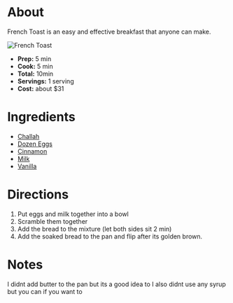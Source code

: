 # About

French Toast is an easy and effective breakfast that anyone can make.

![French Toast](https://iheartrecipes.com/wp-content/uploads/2015/03/IMG_9151-1.jpg)
- **Prep:** 5 min
- **Cook:** 5 min
- **Total:** 10min
- **Servings:** 1 serving
- **Cost:** about $31

# Ingredients

- [Challah](https://www.challahconnection.com/chocolate-chip-challah/)
- [Dozen Eggs](https://www.freshdirect.com/pdp.jsp?productId=dai_natyolk_natbrlg&catId=dai_eggs_cage)
- [Cinnamon](https://www.boxed.com/product/2063/mccormick-ground-cinnamon-18-oz.?pf=3&gid=2063&utm_source=google&utm_medium=cpc&utm_campaign=shopping-non_brand-low&utm_purpose=all&utm_experiment=none&utm_ad_id=320247770091&utm_term=&cmp=1661427767&dev=c&gclid=Cj0KCQjwoKzsBRC5ARIsAITcwXH_TEXu77UMZ_FV6VEOIKcGNQaqrjTZKmRkvz-mNL77UFpZ0nOHYNcaAvVmEALw_wcB)
- [Milk](https://www.instacart.com/shopping/products/99392-garelick-farms-dairy-pure-milk-whole-1-gal?rid=479&utm_source=instacart_google&utm_medium=sem_shopping&utm_campaign=ad_demand_prospecting_shopping&ko_click_id=Cj0KCQjwoKzsBRC5ARIsAITcwXHA7mZmugZ2johHZGL81TLIM9qUj4G9D-S8rPZZ6_IkLzMH8CkQrbIaAsZuEALw_wcB&utm_source=instacart_google&utm_medium=paid_search_nonbrand&utm_campaign=ad_demand_shopping_food_ma_boston_newengen?ko_click_id=Cj0KCQjwoKzsBRC5ARIsAITcwXHA7mZmugZ2johHZGL81TLIM9qUj4G9D-S8rPZZ6_IkLzMH8CkQrbIaAsZuEALw_wcB&utm_medium=paid_search&utm_source=instacart_google&utm_campaign=ad_demand_prospecting&utm_term=&gclid=Cj0KCQjwoKzsBRC5ARIsAITcwXHA7mZmugZ2johHZGL81TLIM9qUj4G9D-S8rPZZ6_IkLzMH8CkQrbIaAsZuEALw_wcB)
- [Vanilla](https://www.target.com/p/pure-vanilla-extract-1oz-market-pantry-153/-/A-13171832?ref=tgt_adv_XS000000&AFID=google_pla_df&fndsrc=tgtao&CPNG=PLA_Grocery%2BShopping_Local&adgroup=SC_Grocery&LID=700000001170770pgs&network=g&device=c&location=9002030&ds_rl=1246978&ds_rl=1248099&gclid=Cj0KCQjwoKzsBRC5ARIsAITcwXE7KVqkJilwX3boVAIJ93cclVTylutu-Mi3gpO5BMdZbjeUZME9CSMaApxAEALw_wcB&gclsrc=aw.ds)


# Directions
1. Put eggs and milk together into a bowl 
2. Scramble them together
3. Add the bread to the mixture (let both sides sit 2 min)
4. Add the soaked bread to the pan and flip after its golden brown.

# Notes
I didnt add butter to the pan but its a good idea to 
I also didnt use any syrup but you can if you want to
